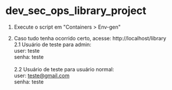 # dev_sec_ops_library_project
1. Execute o script em "Containers > Env-gen"

2. Caso tudo tenha ocorrido certo, acesse: http://localhost/library
<br>    2.1 Usuário de teste para admin:
<br>        user: teste
<br>        senha: teste
<br><br>    2.2 Usuário de teste para usuário normal:
<br>        user: teste@gmail.com
<br>        senha: teste
